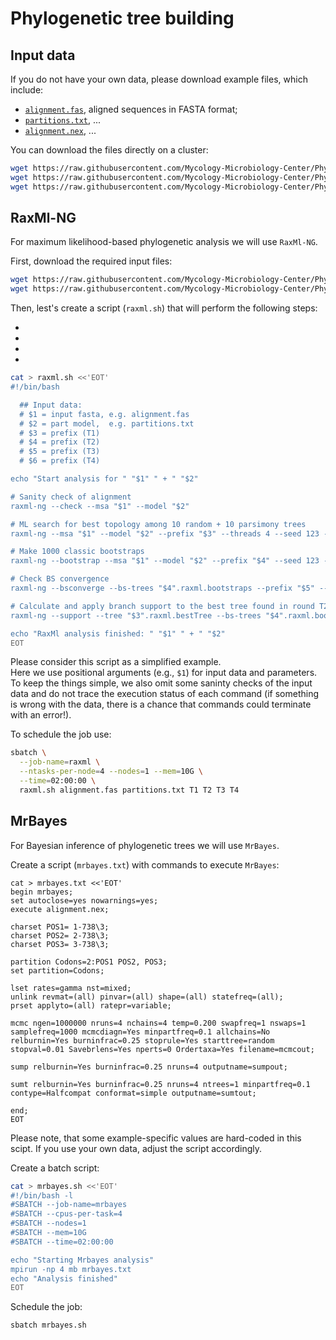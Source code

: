 # Phylogenetic tree building

## Input data

If you do not have your own data, please download example files, which include:<br/>
- [`alignment.fas`](https://raw.githubusercontent.com/Mycology-Microbiology-Center/Phylo2021/main/data/alignment.fas), aligned sequences in FASTA format;<br/>
- [`partitions.txt`](https://raw.githubusercontent.com/Mycology-Microbiology-Center/Phylo2021/main/data/partitions.txt), ...<br/>
- [`alignment.nex`](https://raw.githubusercontent.com/Mycology-Microbiology-Center/Phylo2021/main/data/alignment.nex), ...<br/>


You can download the files directly on a cluster:
```bash
wget https://raw.githubusercontent.com/Mycology-Microbiology-Center/Phylo2021/main/data/alignment.fas
wget https://raw.githubusercontent.com/Mycology-Microbiology-Center/Phylo2021/main/data/alignment.nex
wget https://raw.githubusercontent.com/Mycology-Microbiology-Center/Phylo2021/main/data/partitions.txt
```


## RaxMl-NG

For maximum likelihood-based phylogenetic analysis we will use `RaxMl-NG`.<br/>

First, download the required input files:<br/>
```bash
wget https://raw.githubusercontent.com/Mycology-Microbiology-Center/Phylo2021/main/data/alignment.fas
wget https://raw.githubusercontent.com/Mycology-Microbiology-Center/Phylo2021/main/data/partitions.txt
```

Then, lest's create a script (`raxml.sh`) that will perform the following steps:<br/>

-
-
-
-


```bash
cat > raxml.sh <<'EOT'
#!/bin/bash

  ## Input data:
  # $1 = input fasta, e.g. alignment.fas
  # $2 = part model,  e.g. partitions.txt
  # $3 = prefix (T1)
  # $4 = prefix (T2)
  # $5 = prefix (T3)
  # $6 = prefix (T4)

echo "Start analysis for " "$1" " + " "$2"

# Sanity check of alignment
raxml-ng --check --msa "$1" --model "$2"

# ML search for best topology among 10 random + 10 parsimony trees
raxml-ng --msa "$1" --model "$2" --prefix "$3" --threads 4 --seed 123 --brlen scaled 

# Make 1000 classic bootstraps
raxml-ng --bootstrap --msa "$1" --model "$2" --prefix "$4" --seed 123 --threads 2 --bs-trees 1000

# Check BS convergence
raxml-ng --bsconverge --bs-trees "$4".raxml.bootstraps --prefix "$5" --seed 123 --threads 4 --bs-cutoff 0.01

# Calculate and apply branch support to the best tree found in round T2 ("$4")
raxml-ng --support --tree "$3".raxml.bestTree --bs-trees "$4".raxml.bootstraps --prefix "$6" --threads 4

echo "RaxMl analysis finished: " "$1" " + " "$2"
EOT
```
Please consider this script as a simplified example.<br/>
Here we use positional arguments (e.g., `$1`) for input data and parameters.<br/>
To keep the things simple, we also omit some saninty checks of the input data and do not trace the execution status of each command (if something is wrong with the data, there is a chance that commands could terminate with an error!).


To schedule the job use:
```bash
sbatch \
  --job-name=raxml \
  --ntasks-per-node=4 --nodes=1 --mem=10G \
  --time=02:00:00 \
  raxml.sh alignment.fas partitions.txt T1 T2 T3 T4
```



## MrBayes

For Bayesian inference of phylogenetic trees we will use `MrBayes`.<br/>

Create a script (`mrbayes.txt`) with commands to execute `MrBayes`:
```
cat > mrbayes.txt <<'EOT'
begin mrbayes;
set autoclose=yes nowarnings=yes;
execute alignment.nex;

charset POS1= 1-738\3;
charset POS2= 2-738\3;
charset POS3= 3-738\3;

partition Codons=2:POS1 POS2, POS3;
set partition=Codons;

lset rates=gamma nst=mixed;
unlink revmat=(all) pinvar=(all) shape=(all) statefreq=(all);    
prset applyto=(all) ratepr=variable;

mcmc ngen=1000000 nruns=4 nchains=4 temp=0.200 swapfreq=1 nswaps=1 samplefreq=1000 mcmcdiagn=Yes minpartfreq=0.1 allchains=No relburnin=Yes burninfrac=0.25 stoprule=Yes starttree=random stopval=0.01 Savebrlens=Yes nperts=0 Ordertaxa=Yes filename=mcmcout;

sump relburnin=Yes burninfrac=0.25 nruns=4 outputname=sumpout;  

sumt relburnin=Yes burninfrac=0.25 nruns=4 ntrees=1 minpartfreq=0.1 contype=Halfcompat conformat=simple outputname=sumtout;

end;
EOT
```
Please note, that some example-specific values are hard-coded in this scipt. If you use your own data, adjust the script accordingly.


Create a batch script:
```bash
cat > mrbayes.sh <<'EOT'
#!/bin/bash -l
#SBATCH --job-name=mrbayes
#SBATCH --cpus-per-task=4
#SBATCH --nodes=1
#SBATCH --mem=10G
#SBATCH --time=02:00:00

echo "Starting Mrbayes analysis"
mpirun -np 4 mb mrbayes.txt
echo "Analysis finished"
EOT
```



Schedule the job:
```bash
sbatch mrbayes.sh
```

